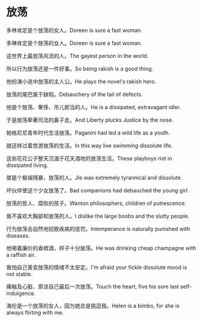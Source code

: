 # 放荡

<p><span class="chinese">多林肯定是个放荡的女人。</span><span class="english">Doreen is sure a fast woman.</span></p>

<p><span class="chinese">多琳肯定是个放荡的女人。</span><span class="english">Doreen is sure a fast woman.</span></p>

<p><span class="chinese">这世界上最放荡风流的人。</span><span class="english">The gayest person in the world.</span></p>

<p><span class="chinese">所以行为放荡还是一件好事。</span><span class="english">So being rakish is a good thing.</span></p>

<p><span class="chinese">他扮演小说中放荡的主人公。</span><span class="english">He plays the novel's rakish hero.</span></p>

<p><span class="chinese">放荡的尾巴属于缺陷。</span><span class="english">Debauchery of the tail of defects.</span></p>

<p><span class="chinese">他是个放荡、奢侈、吊儿郎当的人。</span><span class="english">He is a dissipated, extravagant idler.</span></p>

<p><span class="chinese">于是放荡牵著司法的鼻子走。</span><span class="english">And Liberty plucks Justice by the nose.</span></p>

<p><span class="chinese">帕格尼尼青年时代生活放荡。</span><span class="english">Paganini had led a wild life as a youth.</span></p>

<p><span class="chinese">就这样过着悠游放荡的生活。</span><span class="english">In this way live swimming dissolute life.</span></p>

<p><span class="chinese">这些花花公子整天沉湎于花天酒地的放荡生活。</span><span class="english">These playboys riot in dissipated living.</span></p>

<p><span class="chinese">桀是个极端残暴，放荡的人。</span><span class="english">Jie was extremely tyrannical and dissolute.</span></p>

<p><span class="chinese">坏伙伴使这个少女放荡了。</span><span class="english">Bad companions had debauched the young girl.</span></p>

<p><span class="chinese">放荡的哲人、腐败的孩子。</span><span class="english">Wanton philosophers, children of putrescence.</span></p>

<p><span class="chinese">我不喜欢大胸部和放荡的人。</span><span class="english">I dislike the large boobs and the slutty people.</span></p>

<p><span class="chinese">行为放荡会自然地招致疾病的惩罚。</span><span class="english">Intemperance is naturally punished with diseases.</span></p>

<p><span class="chinese">他喝着廉价的香槟酒，样子十分放荡。</span><span class="english">He was drinking cheap champagne with a raffish air.</span></p>

<p><span class="chinese">我怕自己善变放荡的情绪不太安定。</span><span class="english">I'm afraid your fickle dissolute mood is not stable.</span></p>

<p><span class="chinese">痛触及心脏、原谅自己最后一次放荡。</span><span class="english">Touch the heart, five his sore last self-indulgence.</span></p>

<p><span class="chinese">海伦是一个放荡的女人，因为她总是挑逗我。</span><span class="english">Helen is a bimbo, for she is always flirting with me.</span></p>

